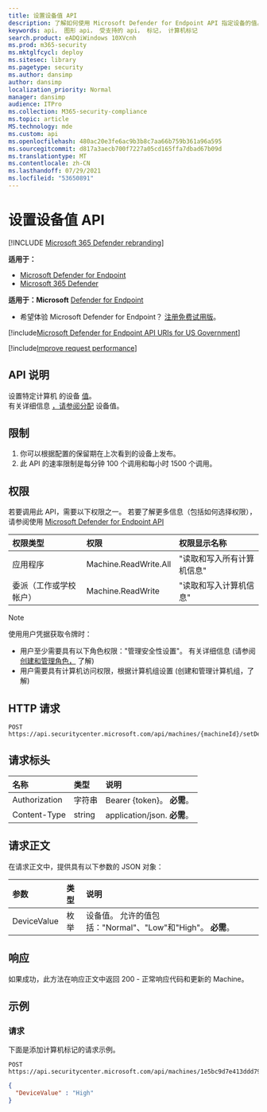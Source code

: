 ```yaml
---
title: 设置设备值 API
description: 了解如何使用 Microsoft Defender for Endpoint API 指定设备的值。
keywords: api， 图形 api， 受支持的 api， 标记， 计算机标记
search.product: eADQiWindows 10XVcnh
ms.prod: m365-security
ms.mktglfcycl: deploy
ms.sitesec: library
ms.pagetype: security
ms.author: dansimp
author: dansimp
localization_priority: Normal
manager: dansimp
audience: ITPro
ms.collection: M365-security-compliance
ms.topic: article
MS.technology: mde
ms.custom: api
ms.openlocfilehash: 480ac20e3fe6ac9b3b8c7aa66b759b361a96a595
ms.sourcegitcommit: d817a3aecb700f7227a05cd165ffa7dbad67b09d
ms.translationtype: MT
ms.contentlocale: zh-CN
ms.lasthandoff: 07/29/2021
ms.locfileid: "53650891"
---
```

# <a name="set-device-value-api"></a>设置设备值 API

[!INCLUDE [Microsoft 365 Defender rebranding](../../includes/microsoft-defender.md)]

**适用于：**
- [Microsoft Defender for Endpoint](https://go.microsoft.com/fwlink/p/?linkid=2154037)
- [Microsoft 365 Defender](https://go.microsoft.com/fwlink/?linkid=2118804)

**适用于：Microsoft** [Defender for Endpoint](https://go.microsoft.com/fwlink/?linkid=2154037)

- 希望体验 Microsoft Defender for Endpoint？ [注册免费试用版](https://signup.microsoft.com/create-account/signup?products=7f379fee-c4f9-4278-b0a1-e4c8c2fcdf7e&ru=https://aka.ms/MDEp2OpenTrial?ocid=docs-wdatp-exposedapis-abovefoldlink)。

[!include[Microsoft Defender for Endpoint API URIs for US Government](../../includes/microsoft-defender-api-usgov.md)]

[!include[Improve request performance](../../includes/improve-request-performance.md)]

## <a name="api-description"></a>API 说明

设置特定计算机 的设备 [值](machine.md)。<br>
有关详细信息 [，请参阅分配](tvm-assign-device-value.md) 设备值。

## <a name="limitations"></a>限制

1. 你可以根据配置的保留期在上次看到的设备上发布。
2. 此 API 的速率限制是每分钟 100 个调用和每小时 1500 个调用。

## <a name="permissions"></a>权限

若要调用此 API，需要以下权限之一。 若要了解更多信息（包括如何选择权限），请参阅使用 [Microsoft Defender for Endpoint API](apis-intro.md)

权限类型|权限|权限显示名称
:---|:---|:---
应用程序|Machine.ReadWrite.All|"读取和写入所有计算机信息"
委派（工作或学校帐户）|Machine.ReadWrite|"读取和写入计算机信息"

> [!NOTE]
> 使用用户凭据获取令牌时：
>
> - 用户至少需要具有以下角色权限："管理安全性设置"。 有关详细信息 (请参阅 [创建和管理角色，](user-roles.md) 了解) 
> - 用户需要具有计算机访问权限，根据计算机组设置 (创建和管理计算机组，了解) [](machine-groups.md)

## <a name="http-request"></a>HTTP 请求

```http
POST https://api.securitycenter.microsoft.com/api/machines/{machineId}/setDeviceValue
```

## <a name="request-headers"></a>请求标头

名称|类型|说明
:---|:---|:---
Authorization|字符串|Bearer {token}。 **必需**。
Content-Type|string|application/json. **必需**。

## <a name="request-body"></a>请求正文

在请求正文中，提供具有以下参数的 JSON 对象：

参数|类型|说明
:---|:---|:---
DeviceValue|枚举|设备值。 允许的值包括："Normal"、"Low"和"High"。 **必需**。

## <a name="response"></a>响应

如果成功，此方法在响应正文中返回 200 - 正常响应代码和更新的 Machine。

## <a name="example"></a>示例

### <a name="request"></a>请求

下面是添加计算机标记的请求示例。

```http
POST https://api.securitycenter.microsoft.com/api/machines/1e5bc9d7e413ddd7902c2932e418702b84d0cc07/setDeviceValue
```

```json
{
  "DeviceValue" : "High"
}
```
